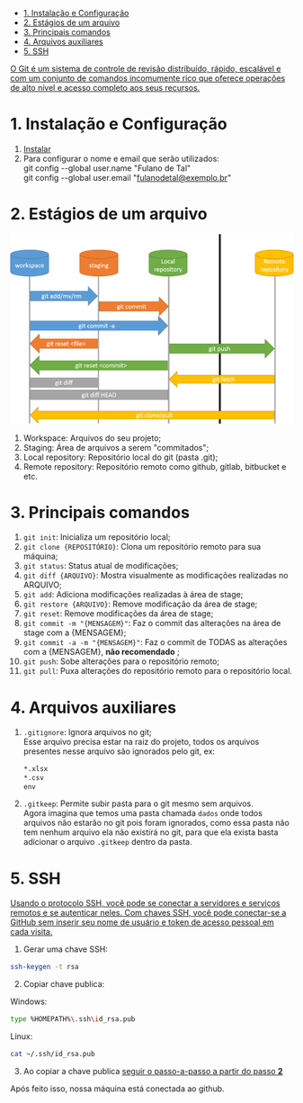 - [1. Instalação e Configuração](#1-instalação-e-configuração)
- [2. Estágios de um arquivo](#2-estágios-de-um-arquivo)
- [3. Principais comandos](#3-principais-comandos)
- [4. Arquivos auxiliares](#4-arquivos-auxiliares)
- [5. SSH](#5-ssh)



[O Git é um sistema de controle de revisão distribuído, rápido, escalável e com um conjunto de comandos incomumente rico que oferece operações de alto nível e acesso completo aos seus recursos.](https://git-scm.com/docs/git/pt_BR)


# 1. Instalação e Configuração

1. [Instalar](https://git-scm.com/downloads)
2. Para configurar o nome e email que serão utilizados:  
  git config --global user.name "Fulano de Tal"  
  git config --global user.email "fulanodetal@exemplo.br"

# 2. Estágios de um arquivo

<img src="./img/git.png">

1. Workspace: Arquivos do seu projeto;
2. Staging: Área de arquivos a serem "commitados";
3. Local repository: Repositório local do git (pasta .git);
4. Remote repository: Repositório remoto como github, gitlab, bitbucket e etc.


# 3. Principais comandos

1. `git init`: Inicializa um repositório local;
2. `git clone {REPOSITÓRIO}`: Clona um repositório remoto para sua máquina;
3. `git status`: Status atual de modificações;
4. `git diff {ARQUIVO}`: Mostra visualmente as modificações realizadas no ARQUIVO;
5. `git add`: Adiciona modificações realizadas à área de stage;
6. `git restore {ARQUIVO}`: Remove modificação da área de stage; 
7. `git reset`: Remove modificações da área de stage;
8. `git commit -m "{MENSAGEM}"`: Faz o commit das alterações na área de stage com a {MENSAGEM};
9. `git commit -a -m "{MENSAGEM}"`: Faz o commit de TODAS as alterações com a {MENSAGEM}, **não recomendado** ;
10. `git push`: Sobe alterações para o repositório remoto;
11. `git pull`: Puxa alterações do repositório remoto para o repositório local.


# 4. Arquivos auxiliares

1. `.gitignore`: Ignora arquivos no git;  
      Esse arquivo precisa estar na raiz do projeto, todos os arquivos presentes nesse arquivo são ignorados pelo git, ex:
      ```
      *.xlsx
      *.csv
      env
      ```
2. `.gitkeep`: Permite subir pasta para o git mesmo sem arquivos.  
      Agora imagina que temos uma pasta chamada `dados` onde todos arquivos não estarão no git pois foram ignorados, como essa pasta não tem nenhum arquivo ela não existirá no git, para que ela exista basta adicionar o arquivo `.gitkeep` dentro da pasta.


# 5. SSH

[Usando o protocolo SSH, você pode se conectar a servidores e serviços remotos e se autenticar neles. Com chaves SSH, você pode conectar-se a GitHub sem inserir seu nome de usuário e token de acesso pessoal em cada visita.](https://docs.github.com/pt/authentication/connecting-to-github-with-ssh/about-ssh)


1. Gerar uma chave SSH:
```sh
ssh-keygen -t rsa
```

2. Copiar chave publica:

Windows:
```sh
type %HOMEPATH%\.ssh\id_rsa.pub
```

Linux:
```sh
cat ~/.ssh/id_rsa.pub
```

3. Ao copiar a chave publica [seguir o passo-a-passo a partir do passo **2**](https://docs.github.com/pt/authentication/connecting-to-github-with-ssh/.adding-a-new-ssh-key-to-your-github-account)


Após feito isso, nossa máquina está conectada ao github.
